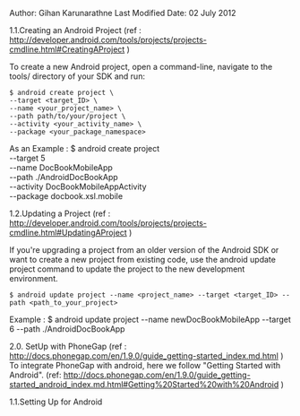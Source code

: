 Author: Gihan Karunarathne
Last Modified Date: 02 July 2012

1.1.Creating an Android Project
	(ref : http://developer.android.com/tools/projects/projects-cmdline.html#CreatingAProject )

To create a new Android project, open a command-line, navigate to the tools/ directory of your SDK and run:

	$ android create project \
	--target <target_ID> \
	--name <your_project_name> \
	--path path/to/your/project \
	--activity <your_activity_name> \
	--package <your_package_namespace>

As an Example :
	$ android create project \
	--target 5 \
	--name DocBookMobileApp \
	--path ./AndroidDocBookApp \
	--activity DocBookMobileAppActivity \
	--package docbook.xsl.mobile

1.2.Updating a Project
	(ref : http://developer.android.com/tools/projects/projects-cmdline.html#UpdatingAProject )

If you're upgrading a project from an older version of the Android SDK or want to create a new project from existing code, use the android update project command to update the project to the new development environment.

	$ android update project --name <project_name> --target <target_ID> --path <path_to_your_project>

Example : 
	$ android update project --name newDocBookMobileApp --target 6 --path ./AndroidDocBookApp

2.0. SetUp with PhoneGap
	(ref : http://docs.phonegap.com/en/1.9.0/guide_getting-started_index.md.html )
To integrate PhoneGap with android, here we follow "Getting Started with Android". (ref: http://docs.phonegap.com/en/1.9.0/guide_getting-started_android_index.md.html#Getting%20Started%20with%20Android )

1.1.Setting Up for Android


